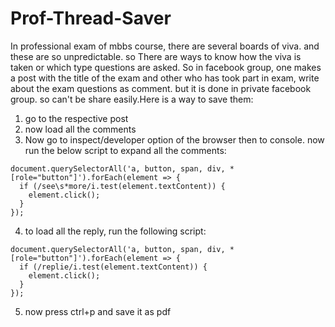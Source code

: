 # Prof-Thread-Saver
In professional exam of mbbs course, there are several boards of viva. and these are so unpredictable. so There are ways to know how the viva is taken or which type questions are asked. So in facebook group, one makes a post with the title of the exam and other who has took part in exam, write about the exam questions as comment. but  it is done in private facebook group. so can't be share easily.Here is a way to save them:
1. go to the respective post
2. now load all the comments
3. Now go to inspect/developer option of the browser then to console. now run the below script to expand all the comments:
```
document.querySelectorAll('a, button, span, div, *[role="button"]').forEach(element => {
  if (/see\s*more/i.test(element.textContent)) {
    element.click();
  }
});
```

4. to load all the reply, run the following script:
```
document.querySelectorAll('a, button, span, div, *[role="button"]').forEach(element => {
  if (/replie/i.test(element.textContent)) {
    element.click();
  }
});
```
5. now press ctrl+p and save it as pdf
